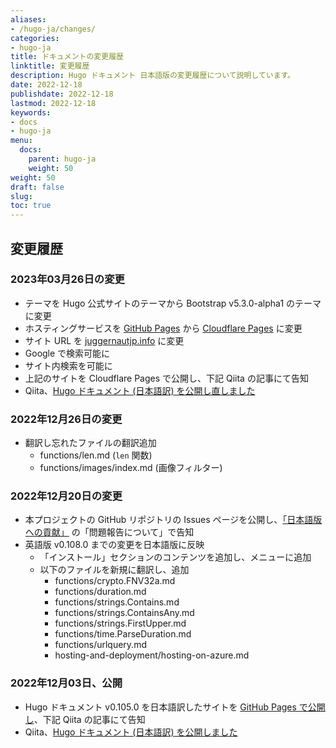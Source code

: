 ```yaml
---
aliases:
- /hugo-ja/changes/
categories:
- hugo-ja
title: ドキュメントの変更履歴
linktitle: 変更履歴
description: Hugo ドキュメント 日本語版の変更履歴について説明しています。 
date: 2022-12-18
publishdate: 2022-12-18
lastmod: 2022-12-18
keywords:
- docs
- hugo-ja
menu:
  docs:
    parent: hugo-ja
    weight: 50
weight: 50
draft: false
slug:
toc: true
---
```


## 変更履歴


### 2023年03月26日の変更

- テーマを Hugo 公式サイトのテーマから Bootstrap v5.3.0-alpha1 のテーマに変更
- ホスティングサービスを [GitHub Pages]() から [Cloudflare Pages](https://www.cloudflare.com/ja-jp/products/pages/) に変更
- サイト URL を [juggernautjp.info](https://juggernautjp.info/) に変更
- Google で検索可能に
- サイト内検索を可能に
- 上記のサイトを Cloudflare Pages で公開し、下記 Qiita の記事にて告知
- Qiita、[Hugo ドキュメント (日本語訳) を公開し直しました](https://qiita.com/juggernautjp/items/)


### 2022年12月26日の変更

- 翻訳し忘れたファイルの翻訳追加
  - functions/len.md (`len` 関数)
  - functions/images/index.md (画像フィルター)


### 2022年12月20日の変更

- 本プロジェクトの GitHub リポジトリの Issues ページを公開し、[「日本語版への貢献」](/hugo-ja/contribute/) の「問題報告について」で告知
- 英語版 v0.108.0 までの変更を日本語版に反映
  - 「インストール」セクションのコンテンツを追加し、メニューに追加
  - 以下のファイルを新規に翻訳し、追加
    - functions/crypto.FNV32a.md
    - functions/duration.md
    - functions/strings.Contains.md
    - functions/strings.ContainsAny.md
    - functions/strings.FirstUpper.md
    - functions/time.ParseDuration.md
    - functions/urlquery.md
    - hosting-and-deployment/hosting-on-azure.md


### 2022年12月03日、公開

- Hugo ドキュメント v0.105.0 を日本語訳したサイトを [GitHub Pages で公開し](https://juggernautjp.github.io/hugo-docs-ja/documentation/)、下記 Qiita の記事にて告知
- Qiita、[Hugo ドキュメント (日本語訳) を公開しました](https://qiita.com/juggernautjp/items/07496d0c2fa1f592f548)


